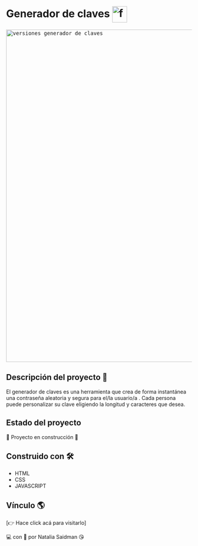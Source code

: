 # Generador de claves <img src="https://user-images.githubusercontent.com/107443979/191504423-eae6c866-810d-4dd7-9ddc-0684dcbd0b16.jpg" alt="favicon" width="40" height="44" align="center"/> 
<kbd><img src="https://user-images.githubusercontent.com/107443979/191509669-fa45c4b2-e146-4aec-ba14-95e402b30814.png" alt="versiones generador de claves" width="900" heigth="640"/></kbd>

## Descripción del proyecto 📌
El generador de claves es una herramienta que crea de forma instantánea una contraseña aleatoria y segura para el/la usuario/a .
Cada persona puede personalizar su clave eligiendo la longitud y caracteres que desea.     

## Estado del proyecto 
:construction: Proyecto en construcción :construction:    

## Construido con 🛠
- HTML
- CSS
- JAVASCRIPT    

## Vínculo 🌎
[👉 Hace click acá para visitarlo]         
     
         
             
💻 con &#128154; por Natalia Saidman 😘
